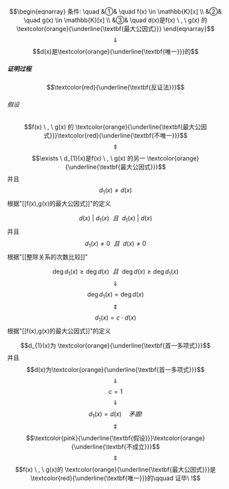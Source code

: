 $$\begin{eqnarray}
条件: \quad
&①& \quad f(x) \in \mathbb{K}[x] \\
&②& \quad g(x) \in \mathbb{K}[x] \\
&③& \quad d(x)是f(x) \ , \ g(x) 的 \textcolor{orange}{\underline{\textbf{最大公因式}}}
\end{eqnarray}$$
$$\quad \Downarrow \quad $$
$$d(x)是\textcolor{orange}{\underline{\textbf{唯一}}}的$$
##### 证明过程
$$\textcolor{red}{\underline{\textbf{反证法}}}$$
###### 假设
$$f(x) \ , \ g(x) 的 \textcolor{orange}{\underline{\textbf{最大公因式}}}\textcolor{red}{\underline{\textbf{不唯一}}}$$
$$\quad \Updownarrow \quad$$
$$\exists \ d_{1}(x)是f(x) \ , \ g(x) 的另一 \textcolor{orange}{\underline{\textbf{最大公因式}}}$$
并且
$$\tag{矛盾点}d_{1}(x) \neq d(x)$$
根据"[[f(x),g(x)的最大公因式]]"的定义

$$d(x)  \ | \ d_{1}(x) \ \ 且\ \ d_{1}(x)  \ | \ d(x)$$
并且
$$d_{1}(x) \neq 0 \ \ 且\ \ d(x) \neq 0$$
根据"[[整除关系的次数比较]]"

$$\deg d_{1}(x)   \geqslant \deg d(x) \ \ 且\ \  \deg d(x)   \geqslant \deg d_{1}(x)$$
$$\quad \Downarrow \quad $$
$$\deg d_{1}(x) = \deg d(x)$$
$$\quad \Updownarrow \quad$$
$$d_{1}(x)= c \cdot d(x)$$
根据"[[f(x),g(x)的最大公因式]]"的定义

$$d_{1}(x)为 \textcolor{orange}{\underline{\textbf{首一多项式}}}$$
并且
$$d(x)为\textcolor{orange}{\underline{\textbf{首一多项式}}}$$
$$\quad \Downarrow \quad $$
$$c=1$$
$$\quad \Downarrow \quad $$
$$d_{1}(x)=d(x) \quad 矛盾!$$
$$\quad \Updownarrow \quad$$
$$\textcolor{pink}{\underline{\textbf{假设}}}\textcolor{orange}{\underline{\textbf{不成立}}}$$
$$\quad \Updownarrow \quad$$
$$f(x) \ , \ g(x)的 \textcolor{orange}{\underline{\textbf{最大公因式}}}是\textcolor{red}{\underline{\textbf{唯一}}}的\qquad 证毕\ !$$